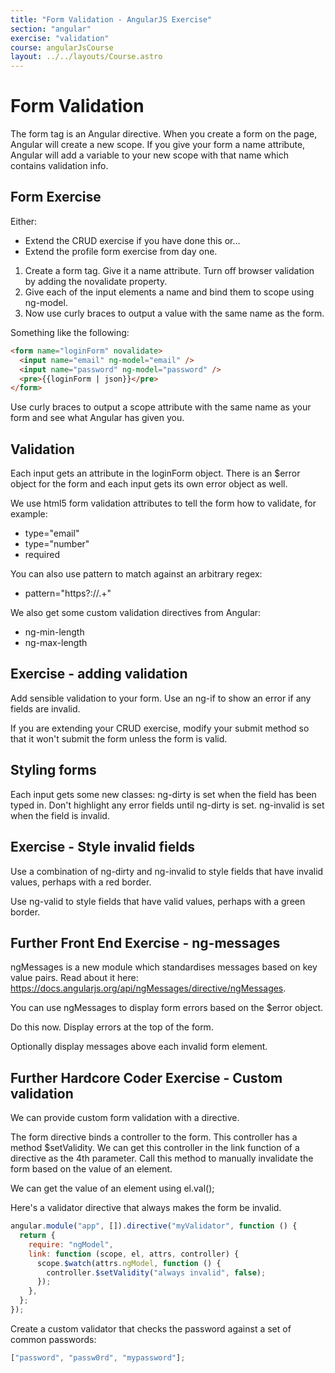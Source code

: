 ```yaml
---
title: "Form Validation - AngularJS Exercise"
section: "angular"
exercise: "validation"
course: angularJsCourse
layout: ../../layouts/Course.astro
---
```


# Form Validation

The form tag is an Angular directive. When you create a form on the page, Angular will create a new scope. If you give your form a name attribute, Angular will add a variable to your new scope with that name which contains validation info.

<section class="exercise">

## Form Exercise

Either:

- Extend the CRUD exercise if you have done this or...
- Extend the profile form exercise from day one.

1. Create a form tag. Give it a name attribute. Turn off browser validation by adding the novalidate property.
2. Give each of the input elements a name and bind them to scope using ng-model.
3. Now use curly braces to output a value with the same name as the form.

Something like the following:

```html
<form name="loginForm" novalidate>
  <input name="email" ng-model="email" />
  <input name="password" ng-model="password" />
  <pre>{{loginForm | json}}</pre>
</form>
```

Use curly braces to output a scope attribute with the same name as your form and see what Angular has given you.

</section>

## Validation

Each input gets an attribute in the loginForm object. There is an $error object for the form and each input gets its own error object as well.

We use html5 form validation attributes to tell the form how to validate, for example:

- type="email"
- type="number"
- required

You can also use pattern to match against an arbitrary regex:

- pattern="https?://.+"

We also get some custom validation directives from Angular:

- ng-min-length
- ng-max-length

<section class="exercise">

## Exercise - adding validation

Add sensible validation to your form. Use an ng-if to show an error if any fields are invalid.

If you are extending your CRUD exercise, modify your submit method so that it won't submit the form unless the form is valid.

</section>

## Styling forms

Each input gets some new classes: ng-dirty is set when the field has been typed in. Don't highlight any error fields until ng-dirty is set. ng-invalid is set when the field is invalid.

<section class="exercise">

## Exercise - Style invalid fields

Use a combination of ng-dirty and ng-invalid to style fields that have invalid values, perhaps with a red border.

Use ng-valid to style fields that have valid values, perhaps with a green border.

</section>

<section class="exercise">

## Further Front End Exercise - ng-messages

ngMessages is a new module which standardises messages based on key value pairs. Read about it here: <https://docs.angularjs.org/api/ngMessages/directive/ngMessages>.

You can use ngMessages to display form errors based on the $error object.

Do this now. Display errors at the top of the form.

Optionally display messages above each invalid form element.

</section>

<section class="exercise">

## Further Hardcore Coder Exercise - Custom validation

We can provide custom form validation with a directive.

The form directive binds a controller to the form. This controller has a method $setValidity. We can get this controller in the link function of a directive as the 4th parameter. Call this method to manually invalidate the form based on the value of an element.

We can get the value of an element using el.val();

Here's a validator directive that always makes the form be invalid.

```js
angular.module("app", []).directive("myValidator", function () {
  return {
    require: "ngModel",
    link: function (scope, el, attrs, controller) {
      scope.$watch(attrs.ngModel, function () {
        controller.$setValidity("always invalid", false);
      });
    },
  };
});
```

Create a custom validator that checks the password against a set of common passwords:

```js
["password", "passw0rd", "mypassword"];
```

</section>
